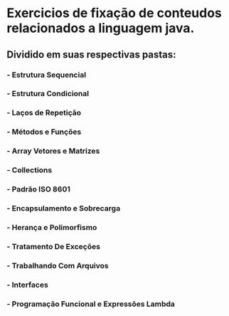 # Exercicios de fixação de conteudos relacionados a linguagem java.

## Dividido em suas respectivas pastas:

### - Estrutura Sequencial
### - Estrutura Condicional
### - Laços de Repetição
### - Métodos e Funções
### - Array Vetores e Matrizes
### - Collections
### - Padrão ISO 8601
### - Encapsulamento e Sobrecarga
### - Herança e Polimorfismo
### - Tratamento De Exceções
### - Trabalhando Com Arquivos
### - Interfaces
### - Programação Funcional e Expressões Lambda
